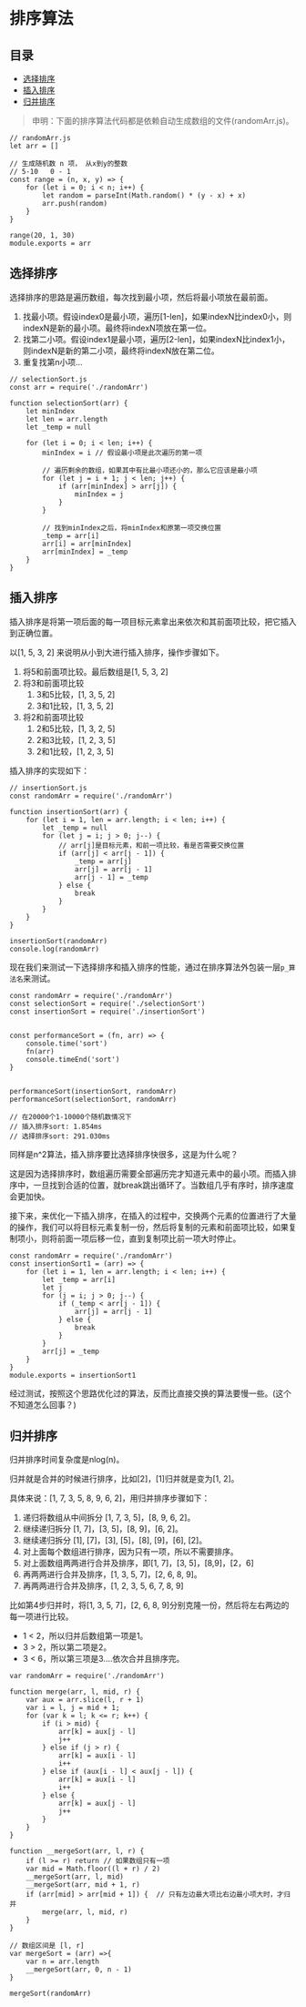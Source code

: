 # 排序算法

## 目录

- [选择排序](#选择排序)
- [插入排序](#插入排序)
- [归并排序](#归并排序)


> 申明：下面的排序算法代码都是依赖自动生成数组的文件(randomArr.js)。

```
// randomArr.js
let arr = []

// 生成随机数 n 项， 从x到y的整数
// 5-10   0 - 1
const range = (n, x, y) => {
    for (let i = 0; i < n; i++) {
        let random = parseInt(Math.random() * (y - x) + x)
        arr.push(random)
    }
}

range(20, 1, 30)
module.exports = arr
```
## 选择排序

选择排序的思路是遍历数组，每次找到最小项，然后将最小项放在最前面。

1. 找最小项。假设index0是最小项，遍历[1-len]，如果indexN比index0小，则indexN是新的最小项。最终将indexN项放在第一位。
2. 找第二小项。假设index1是最小项，遍历[2-len]，如果indexN比index1小，则indexN是新的第二小项，最终将indexN放在第二位。
3. 重复找第n小项...

```
// selectionSort.js
const arr = require('./randomArr')

function selectionSort(arr) {
    let minIndex
    let len = arr.length
    let _temp = null

    for (let i = 0; i < len; i++) {
        minIndex = i // 假设最小项是此次遍历的第一项

        // 遍历剩余的数组，如果其中有比最小项还小的，那么它应该是最小项
        for (let j = i + 1; j < len; j++) {
            if (arr[minIndex] > arr[j]) {
                minIndex = j
            }
        }

        // 找到minIndex之后，将minIndex和原第一项交换位置
        _temp = arr[i]
        arr[i] = arr[minIndex]
        arr[minIndex] = _temp
    }
}
```

## 插入排序

插入排序是将第一项后面的每一项目标元素拿出来依次和其前面项比较，把它插入到正确位置。

以[1, 5, 3, 2] 来说明从小到大进行插入排序，操作步骤如下。

1. 将5和前面项比较。最后数组是[1, 5, 3, 2]
2. 将3和前面项比较
    1. 3和5比较，[1, 3, 5, 2]
    2. 3和1比较，[1, 3, 5, 2]
3. 将2和前面项比较
    1. 2和5比较，[1, 3, 2, 5]
    2. 2和3比较，[1, 2, 3, 5]
    3. 2和1比较，[1, 2, 3, 5]
    
插入排序的实现如下：

```
// insertionSort.js
const randomArr = require('./randomArr')

function insertionSort(arr) {
    for (let i = 1, len = arr.length; i < len; i++) {
        let _temp = null
        for (let j = i; j > 0; j--) {
            // arr[j]是目标元素，和前一项比较，看是否需要交换位置
            if (arr[j] < arr[j - 1]) {
                _temp = arr[j]
                arr[j] = arr[j - 1]
                arr[j - 1] = _temp
            } else {
                break
            }
        }
    }
}

insertionSort(randomArr)
console.log(randomArr)
```

现在我们来测试一下选择排序和插入排序的性能，通过在排序算法外包装一层`p_算法名`来测试。

```
const randomArr = require('./randomArr')
const selectionSort = require('./selectionSort')
const insertionSort = require('./insertionSort')


const performanceSort = (fn, arr) => {
	console.time('sort')
	fn(arr)
	console.timeEnd('sort')
}


performanceSort(insertionSort, randomArr)
performanceSort(selectionSort, randomArr)

// 在20000个1-10000个随机数情况下
// 插入排序sort: 1.854ms
// 选择排序sort: 291.030ms
```

同样是n^2算法，插入排序要比选择排序快很多，这是为什么呢？

这是因为选择排序时，数组遍历需要全部遍历完才知道元素中的最小项。而插入排序中，一旦找到合适的位置，就break跳出循环了。当数组几乎有序时，排序速度会更加快。

接下来，来优化一下插入排序，在插入的过程中，交换两个元素的位置进行了大量的操作，我们可以将目标元素复制一份，然后将复制的元素和前面项比较，如果复制项小，则将前面一项后移一位，直到复制项比前一项大时停止。

```
const randomArr = require('./randomArr')
const insertionSort1 = (arr) => {
	for (let i = 1, len = arr.length; i < len; i++) {
		let _temp = arr[i]
		let j
		for (j = i; j > 0; j--) {
			if (_temp < arr[j - 1]) {
				arr[j] = arr[j - 1]
			} else {
				break
			}
		}
		arr[j] = _temp
	}
}
module.exports = insertionSort1
```
经过测试，按照这个思路优化过的算法，反而比直接交换的算法要慢一些。(这个不知道怎么回事？)

## 归并排序

归并排序时间复杂度是nlog(n)。

归并就是合并的时候进行排序，比如[2]，[1]归并就是变为[1, 2]。

具体来说：[1, 7, 3, 5, 8, 9, 6, 2]，用归并排序步骤如下：

1. 递归将数组从中间拆分 [1, 7, 3, 5]，[8, 9, 6, 2]。
1. 继续递归拆分 [1, 7]，[3, 5]，[8, 9]，[6, 2]。
1. 继续递归拆分 [1], [7]，[3], [5]，[8], [9]，[6], [2]。
1. 对上面每个数组进行排序，因为只有一项，所以不需要排序。
1. 对上面数组两两进行合并及排序，即[1, 7]，[3, 5]，[8,9]，[2，6]
1. 再两两进行合并及排序，[1, 3, 5, 7]，[2, 6, 8, 9]。
1. 再两两进行合并及排序，[1, 2, 3, 5, 6, 7, 8, 9]

比如第4步归并时，将[1, 3, 5, 7]，[2, 6, 8, 9]分别克隆一份，然后将左右两边的每一项进行比较。
- 1 < 2，所以归并后数组第一项是1。
- 3 > 2，所以第二项是2。
- 3 < 6，所以第三项是3....依次合并且排序完。

```
var randomArr = require('./randomArr')

function merge(arr, l, mid, r) {
    var aux = arr.slice(l, r + 1) 
    var i = l, j = mid + 1;
    for (var k = l; k <= r; k++) {
        if (i > mid) {
            arr[k] = aux[j - l] 
            j++
        } else if (j > r) {
            arr[k] = aux[i - l] 
            i++
        } else if (aux[i - l] < aux[j - l]) {
            arr[k] = aux[i - l] 
            i++
        } else {
            arr[k] = aux[j - l] 
            j++
        }
    }
}

function __mergeSort(arr, l, r) {
    if (l >= r) return // 如果数组只有一项
    var mid = Math.floor((l + r) / 2) 
    __mergeSort(arr, l, mid) 
    __mergeSort(arr, mid + 1, r) 
    if (arr[mid] > arr[mid + 1]) {  // 只有左边最大项比右边最小项大时，才归并
        merge(arr, l, mid, r)
    }
}

// 数组区间是 [l, r]
var mergeSort = (arr) =>{
    var n = arr.length 
    __mergeSort(arr, 0, n - 1)
}

mergeSort(randomArr)
```

